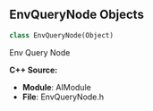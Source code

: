 ## EnvQueryNode Objects

```python
class EnvQueryNode(Object)
```

Env Query Node

**C++ Source:**

- **Module**: AIModule
- **File**: EnvQueryNode.h

<a id="unreal.EnvQueryGenerator"></a>